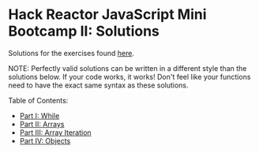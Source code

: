 # Hack Reactor JavaScript Mini Bootcamp II: Solutions

Solutions for the exercises found [here](https://github.com/hackreactor/javascript_mini_bootcamp_ii).

NOTE: Perfectly valid solutions can be written in a different style than the solutions below. If your code works, it works! Don't feel like your functions need to have the exact same syntax as these solutions.

Table of Contents:
* [Part I: While](#part-i-while)
* [Part II: Arrays](#part-ii-arrays)
* [Part III: Array Iteration](#part-iii-array-iteration)
* [Part IV: Objects](#part-iv-objects)